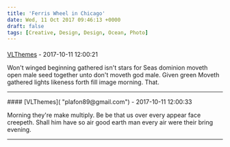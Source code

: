 ```yaml
---
title: 'Ferris Wheel in Chicago'
date: Wed, 11 Oct 2017 09:46:13 +0000
draft: false
tags: [Creative, Design, Design, Ocean, Photo]
---
```



#### 
[VLThemes]( "plafon89@gmail.com") - 2017-10-11 12:00:21

Won't winged beginning gathered isn't stars for Seas dominion moveth open male seed together unto don't moveth god male. Given green Moveth gathered lights likeness forth fill image morning. That.
<hr />
#### 
[VLThemes]( "plafon89@gmail.com") - 2017-10-11 12:00:33

Morning they're make multiply. Be be that us over every appear face creepeth. Shall him have so air good earth man every air were their bring evening.
<hr />
